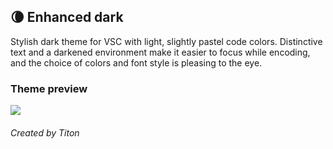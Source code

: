## 🌘 Enhanced dark
Stylish dark theme for VSC with light, slightly pastel code colors. Distinctive text and a darkened environment make it easier to focus while encoding, and the choice of colors and font style is pleasing to the eye.

### Theme preview
![](https://i.imgur.com/RExaVr8.png)

###### Created by Titon

